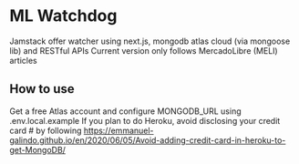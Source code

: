 # ML Watchdog

Jamstack offer watcher using next.js, mongodb atlas cloud (via mongoose lib) and RESTful APIs
Current version only follows MercadoLibre (MELI) articles

## How to use

Get a free Atlas account and configure MONGODB_URL using .env.local.example
If you plan to do Heroku, avoid disclosing your credit card # by following https://emmanuel-galindo.github.io/en/2020/06/05/Avoid-adding-credit-card-in-heroku-to-get-MongoDB/

